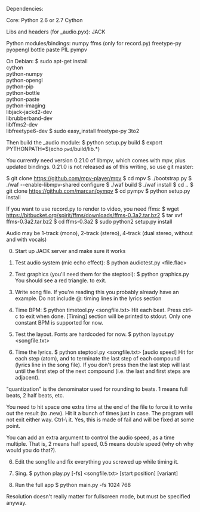 Dependencies:

 Core:
  Python 2.6 or 2.7
  Cython

 Libs and headers (for _audio.pyx):
  JACK

 Python modules/bindings:
  numpy
  ffms (only for record.py)
  freetype-py
  pyopengl
  bottle
  paste
  PIL
  pympv

On Debian:
$ sudo apt-get install \
	cython \
	python-numpy \
	python-opengl \
	python-pip \
	python-bottle \
	python-paste \
	python-imaging \
	libjack-jackd2-dev \
	librubberband-dev \
	libffms2-dev \
	libfreetype6-dev
$ sudo easy_install freetype-py 3to2

Then build the _audio module:
$ python setup.py build
$ export PYTHONPATH=$(echo `pwd`/build/lib.*)

You currently need version 0.21.0 of libmpv, which comes with mpv, plus
updated bindings. 0.21.0 is not released as of this writing, so use git master:

$ git clone https://github.com/mpv-player/mpv
$ cd mpv
$ ./bootstrap.py
$ ./waf --enable-libmpv-shared configure
$ ./waf build
$ ./waf install
$ cd ..
$ git clone https://github.com/marcan/pympv
$ cd pympv
$ python setup.py install

If you want to use record.py to render to video, you need ffms:
$ wget https://bitbucket.org/spirit/ffms/downloads/ffms-0.3a2.tar.bz2
$ tar xvf ffms-0.3a2.tar.bz2
$ cd ffms-0.3a2
$ sudo python2 setup.py install

Audio may be 1-track (mono), 2-track (stereo), 4-track (dual stereo, without
and with vocals)

0) Start up JACK server and make sure it works

1) Test audio system (mic echo effect):
$ python audiotest.py <file.flac>

2) Test graphics (you'll need them for the steptool):
$ python graphics.py
You should see a red triangle. <esc> to exit.

2) Write song file. If you're reading this you probably already have an
example. Do not include @: timing lines in the lyrics section

3) Time BPM:
$ python timetool.py <songfile.txt>
Hit <enter> each beat. Press ctrl-c to exit when done. [Timing] section will
be printed to stdout. Only one constant BPM is supported for now.

4) Test the layout. Fonts are hardcoded for now.
$ python layout.py <songfile.txt>

5) Time the lyrics.
$ python steptool.py <songfile.txt> <quantization> [audio speed]
Hit <space> for each step (atom), and <enter> to terminate the last step of
each compound (lyrics line in the song file). If you don't press <enter> then
the last step will last until the first step of the next compound (i.e. the last
and first steps are adjacent).

"quantization" is the denominator used for rounding to beats. 1 means full
beats, 2 half beats, etc.

You need to hit space one extra time at the end of the file to force it to
write out the result (to <songfile>.new). Hit it a bunch of times just in
case. The program will not exit either way. Ctrl-\ it. Yes, this is made
of fail and will be fixed at some point.

You can add an extra argument to control the audio speed, as a time multiple.
That is, 2 means half speed, 0.5 means double speed (why oh why would you do
that?).

6) Edit the songfile and fix everything you screwed up while timing it.

7) Sing.
$ python play.py [-fs] <songfile.txt> [start position] [variant]

8) Run the full app
$ python main.py -fs <songs directory> 1024 768

Resolution doesn't really matter for fullscreen mode, but must be specified
anyway.
